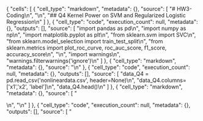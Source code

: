 {
    "cells": [
        {
            "cell_type": "markdown",
            "metadata": {},
            "source": [
                "# HW3-Coding\n",
                "\n",
                "## Q4 Kernel Power on SVM and Regularized Logistic Regression\n"
            ]
        },
        {
            "cell_type": "code",
            "execution_count": null,
            "metadata": {},
            "outputs": [],
            "source": [
                "import pandas as pd\n",
                "import numpy as np\n",
                "import matplotlib.pyplot as plt\n",
                "from sklearn.svm import SVC\n",
                "from sklearn.model_selection import train_test_split\n",
                "from sklearn.metrics import plot_roc_curve, roc_auc_score, f1_score, accuracy_score\n",
                "\n",
                "import warnings\n",
                "warnings.filterwarnings('ignore')\n"
            ]
        },
        {
            "cell_type": "markdown",
            "metadata": {},
            "source": "\n"
        },
        {
            "cell_type": "code",
            "execution_count": null,
            "metadata": {},
            "outputs": [],
            "source": [
                "data_Q4 = pd.read_csv('nonlineardata.csv', header=None)\n",
                "data_Q4.columns=['x1','x2', 'label']\n",
                "data_Q4.head()\n"
            ]
        },
        {
            "cell_type": "markdown",
            "metadata": {},
            "source": [
                "<div>\n",
                "\n"
            ]
        },
        {
            "cell_type": "code",
            "execution_count": null,
            "metadata": {},
            "outputs": [],
            "source": [
                "<style scoped>\n",
                "    .dataframe tbody tr th:only-of-type {\n",
                "        vertical-align: middle;\n",
                "    }\n",
                "\n",
                "\n",
                "<\/style>\n"
            ]
        },
        {
            "cell_type": "markdown",
            "metadata": {},
            "source": [
                "+---+-----------+-----------+-------+\n",
                "|   | x1        | x2        | label |\n",
                "+===+===========+===========+=======+\n",
                "| 0 | 0.107878  | 0.132034  | 1.0   |\n",
                "+---+-----------+-----------+-------+\n",
                "| 1 | 0.728726  | 0.287441  | 1.0   |\n",
                "+---+-----------+-----------+-------+\n",
                "| 2 | -0.130377 | -0.483445 | -1.0  |\n",
                "+---+-----------+-----------+-------+\n",
                "| 3 | 0.009136  | -0.465431 | -1.0  |\n",
                "+---+-----------+-----------+-------+\n",
                "| 4 | 0.790434  | 0.192522  | 1.0   |\n",
                "+---+-----------+-----------+-------+\n",
                "\n",
                "<\/div>\n"
            ]
        },
        {
            "cell_type": "code",
            "execution_count": null,
            "metadata": {},
            "outputs": [],
            "source": [
                "# plot the data points\n",
                "\n",
                "plt.figure(figsize=(8,6))\n",
                "pos_idx = data_Q4['label'] == 1.0\n",
                "plt.scatter(data_Q4['x1'].loc[pos_idx], data_Q4['x2'].loc[pos_idx], \n",
                "            color='red', alpha=0.6)\n",
                "neg_idx = data_Q4['label'] == -1.0\n",
                "plt.scatter(data_Q4['x1'].loc[neg_idx], data_Q4['x2'].loc[neg_idx], \n",
                "            color='blue', alpha=0.6);\n"
            ]
        },
        {
            "cell_type": "markdown",
            "metadata": {},
            "source": [
                "​\\\n",
                "![png](output_3_0.png) ​\n"
            ]
        },
        {
            "cell_type": "code",
            "execution_count": null,
            "metadata": {},
            "outputs": [],
            "source": [
                "# split data\n",
                "\n",
                "X_q4 = data_Q4[['x1','x2']]\n",
                "y_q4 = data_Q4['label']\n",
                "X_train, X_test, y_train, y_test = train_test_split(X_q4, y_q4, \n",
                "                                                    test_size=0.20, random_state=2022)\n"
            ]
        },
        {
            "cell_type": "markdown",
            "metadata": {},
            "source": "\n"
        },
        {
            "cell_type": "code",
            "execution_count": null,
            "metadata": {},
            "outputs": [],
            "source": [
                "def plotClassifier(model, X, y):\n",
                "    \"\"\"plots the decision boundary of the model and the scatterpoints\n",
                "       of the target values 'y'.\n",
                "\n",
                "    Assumptions\n",
                "    -----------\n",
                "    y : it should contain two classes: '1' and '2'\n",
                "\n",
                "    Parameters\n",
                "    ----------\n",
                "    model : the trained model which has the predict function\n",
                "\n",
                "    X : the N by D feature array\n",
                "\n",
                "    y : the N element vector corresponding to the target values\n",
                "\n",
                "    \"\"\"\n",
                "    x1 = X[:, 0]\n",
                "    x2 = X[:, 1]\n",
                "\n",
                "    x1_min, x1_max = int(x1.min()) - 1, int(x1.max()) + 1\n",
                "    x2_min, x2_max = int(x2.min()) - 1, int(x2.max()) + 1\n",
                "\n",
                "    x1_line =  np.linspace(x1_min, x1_max, 200)\n",
                "    x2_line =  np.linspace(x2_min, x2_max, 200)\n",
                "\n",
                "    x1_mesh, x2_mesh = np.meshgrid(x1_line, x2_line)\n",
                "\n",
                "    mesh_data = np.c_[x1_mesh.ravel(), x2_mesh.ravel()]\n",
                "\n",
                "    y_pred = np.array(model.predict(mesh_data))\n",
                "    y_pred = np.reshape(y_pred, x1_mesh.shape)\n",
                "\n",
                "    plt.figure()\n",
                "    plt.xlim([x1_mesh.min(), x1_mesh.max()])\n",
                "    plt.ylim([x2_mesh.min(), x2_mesh.max()])\n",
                "\n",
                "    plt.contourf(x1_mesh, x2_mesh, -y_pred.astype(int), # unsigned int causes problems with negative sign... o_O\n",
                "                cmap=plt.cm.RdBu, alpha=0.6)\n",
                "\n",
                "\n",
                "    y_vals = np.unique(y)\n",
                "    plt.scatter(x1[y==y_vals[0]], x2[y==y_vals[0]], color=\"b\", label=\"class %+d\" % y_vals[0])\n",
                "    plt.scatter(x1[y==y_vals[1]], x2[y==y_vals[1]], color=\"r\", label=\"class %+d\" % y_vals[1])\n",
                "    plt.legend()\n"
            ]
        },
        {
            "cell_type": "markdown",
            "metadata": {},
            "source": [
                "### SVC with different kernels\n",
                "\n",
                "### 4.1. Train a soft-margin SVM with linear kernel and C = 100\n"
            ]
        },
        {
            "cell_type": "code",
            "execution_count": null,
            "metadata": {},
            "outputs": [],
            "source": [
                "import matplotlib.gridspec as gridspec\n",
                "from mlxtend.plotting import plot_decision_regions\n"
            ]
        },
        {
            "cell_type": "markdown",
            "metadata": {},
            "source": "\n"
        },
        {
            "cell_type": "code",
            "execution_count": null,
            "metadata": {},
            "outputs": [],
            "source": [
                "C1=100\n",
                "# fit the svc model\n",
                "svc_clf_l = SVC(kernel='linear', C=C1)\n",
                "svc_clf_l.fit(X_q4, y_q4)\n",
                "\n",
                "fig = plt.subplots(figsize=(8,6))\n",
                "plot_decision_regions(np.array(X_train), np.array(y_train.astype(int)), svc_clf_l);\n",
                "plotClassifier(svc_clf_l, np.array(X_train), np.array(y_train));\n"
            ]
        },
        {
            "cell_type": "markdown",
            "metadata": {},
            "source": [
                "​\\\n",
                "![png](output_8_0.png) ​\n",
                "\n",
                "![png](output_8_1.png)\n"
            ]
        },
        {
            "cell_type": "code",
            "execution_count": null,
            "metadata": {},
            "outputs": [],
            "source": [
                "y_pred = svc_clf_l.predict(X_test)\n",
                "y_train_pred = svc_clf_l.predict(X_train)\n",
                "training_error_l = 1 - accuracy_score(y_train, y_train_pred)\n",
                "test_error_l = 1 - accuracy_score(y_test, y_pred)\n",
                "print('training error  when using linear kernel is:')\n",
                "print(training_error_l)\n",
                "\n",
                "print('testing error  when using linear kernel is:')\n",
                "print(test_error_l)\n"
            ]
        },
        {
            "cell_type": "markdown",
            "metadata": {},
            "source": [
                "    training error  when using linear kernel is:\n",
                "    0.19687500000000002\n",
                "    testing error  when using linear kernel is:\n",
                "    0.23750000000000004\n",
                "\n",
                "### 4.2. Train a soft-margin SVM with polynomial kernel\n"
            ]
        },
        {
            "cell_type": "code",
            "execution_count": null,
            "metadata": {},
            "outputs": [],
            "source": [
                "# fit the svc model\n",
                "svc_clf_poly = SVC(kernel='poly', C=C1)\n",
                "svc_clf_poly.fit(X_q4, y_q4)\n",
                "\n",
                "fig = plt.subplots(figsize=(8,6))\n",
                "plot_decision_regions(np.array(X_train), np.array(y_train.astype(int)), svc_clf_poly);\n"
            ]
        },
        {
            "cell_type": "markdown",
            "metadata": {},
            "source": [
                "​\\\n",
                "![png](output_11_0.png) ​\n"
            ]
        },
        {
            "cell_type": "code",
            "execution_count": null,
            "metadata": {},
            "outputs": [],
            "source": [
                "y_pred = svc_clf_poly.predict(X_test)\n",
                "y_train_pred_p = svc_clf_poly.predict(X_train)\n",
                "training_error_poly = 1 - accuracy_score(y_train, y_train_pred_p)\n",
                "test_error_poly = 1 - accuracy_score(y_test, y_pred)\n",
                "print('training error  when using polynomial kernel is:')\n",
                "print(training_error_poly)\n",
                "\n",
                "print('testing error  when using polynomial kernel is:')\n",
                "print(test_error_poly)\n"
            ]
        },
        {
            "cell_type": "markdown",
            "metadata": {},
            "source": [
                "    training error  when using linear kernel is:\n",
                "    0.21562499999999996\n",
                "    testing error  when using linear kernel is:\n",
                "    0.26249999999999996\n",
                "\n",
                "### 4.3. Train a soft-margin SVM with RBF kernel\n"
            ]
        },
        {
            "cell_type": "code",
            "execution_count": null,
            "metadata": {},
            "outputs": [],
            "source": [
                "# fit the svc model\n",
                "svc_clf_rbf = SVC(kernel='rbf', C=C1)\n",
                "svc_clf_rbf.fit(X_q4, y_q4)\n",
                "\n",
                "fig = plt.subplots(figsize=(8,6))\n",
                "plot_decision_regions(np.array(X_train), np.array(y_train.astype(int)), svc_clf_rbf);\n"
            ]
        },
        {
            "cell_type": "markdown",
            "metadata": {},
            "source": [
                "​\\\n",
                "![png](output_14_0.png) ​\n"
            ]
        },
        {
            "cell_type": "code",
            "execution_count": null,
            "metadata": {},
            "outputs": [],
            "source": [
                "y_pred = svc_clf_rbf.predict(X_test)\n",
                "y_train_pred_rbf = svc_clf_rbf.predict(X_train)\n",
                "training_error_rbf = 1 - accuracy_score(y_train, y_train_pred_rbf)\n",
                "test_error_rbf = 1 - accuracy_score(y_test, y_pred)\n",
                "print('training error  when using rbf kernel is:')\n",
                "print(training_error_rbf)\n",
                "\n",
                "print('testing error  when using rbf kernel is:')\n",
                "print(test_error_rbf)\n"
            ]
        },
        {
            "cell_type": "markdown",
            "metadata": {},
            "source": [
                "    training error  when using rbf kernel is:\n",
                "    0.10312500000000002\n",
                "    testing error  when using rbf kernel is:\n",
                "    0.15000000000000002\n",
                "\n",
                "### 4.4. RBF with different gammas\n"
            ]
        },
        {
            "cell_type": "code",
            "execution_count": null,
            "metadata": {},
            "outputs": [],
            "source": [
                "gammas = [0.0001, 0.001, 0.01, 0.1, 1, 10, 100, 1000]\n",
                "\n",
                "log_gamma = [np.log(g) for g in gammas]\n",
                "\n",
                "# def PlotRBFError():\n",
                "train_error_rbf = []\n",
                "test_error_rbf = []\n",
                "# train SVC with different gammas\n",
                "for gamma in gammas:\n",
                "    \n",
                "    svc_rbf = SVC(kernel='rbf', C=C1, gamma = gamma)\n",
                "    svc_rbf.fit(X_train, y_train)\n",
                "    # report training error\n",
                "    y_train_pred = svc_rbf.predict(X_train)\n",
                "    train_error = 1 - accuracy_score(y_train, y_train_pred)\n",
                "    train_error_rbf.append(train_error)\n",
                "    \n",
                "    # report testing error\n",
                "    y_pred = svc_rbf.predict(X_test)\n",
                "    test_error = 1 - accuracy_score(y_test, y_pred)\n",
                "    test_error_rbf.append(test_error)\n",
                "    \n",
                "\n",
                "    \n",
                "# plot train and test error w.r.t. gamma\n",
                "fig = plt.subplots(figsize=(8,6))\n",
                "plt.plot(log_gamma, train_error_rbf, color='blue', alpha=0.6)\n",
                "plt.plot(log_gamma, test_error_rbf, color='red', alpha=0.6)\n",
                "plt.title(u'training and testing error vs. $\\gamma$');\n",
                "plt.legend(['train','test'])\n",
                "plt.xlabel(u'log$\\gamma$')\n",
                "plt.ylabel('error rate');\n"
            ]
        },
        {
            "cell_type": "markdown",
            "metadata": {},
            "source": [
                "​\\\n",
                "![png](output_17_0.png) ​\n",
                "\n",
                "What do you notice about the error rates as $\\gamma$ increases? Why this\n",
                "is the case? Finally, in the bias variance tradeoff, does small $\\gamma$\n",
                "correspond to high bias or high variance?\\\n",
                "Answer:\n",
                "\n",
                "I used F1 score to show error rate. As $\\gamma$ gets higher, f1 score\n",
                "increases, which means error rate gets lower.\n",
                "\n",
                "As $\\gamma$ increases, the decision boundary will be closer to data\n",
                "points, and thus could classify more accurately. However, if $\\gamma$\n",
                "gets too high, it may overfit.\n",
                "\n",
                "Small $\\gamma$ correspond to high bias. Because it tends to underfit.\n",
                "\n",
                "### Logistic Regression with Different Kernels\n"
            ]
        },
        {
            "cell_type": "code",
            "execution_count": null,
            "metadata": {},
            "outputs": [],
            "source": [
                "import pickle\n",
                "import os\n",
                "from sklearn.model_selection import train_test_split\n",
                "import numpy as np\n",
                "import pandas as pd\n",
                "import matplotlib.pyplot as plt\n",
                "from scipy.optimize import approx_fprime\n",
                "from numpy.linalg import norm\n",
                "import math\n"
            ]
        },
        {
            "cell_type": "markdown",
            "metadata": {},
            "source": "\n"
        },
        {
            "cell_type": "code",
            "execution_count": null,
            "metadata": {},
            "outputs": [],
            "source": [
                "def check_gradient(model, X, y, dimensionality, verbose=True):\n",
                "    # This checks that the gradient implementation is correct\n",
                "    w = np.random.rand(dimensionality)\n",
                "    f, g = model.funObj(w, X, y)\n",
                "\n",
                "    # Check the gradient\n",
                "    estimated_gradient = approx_fprime(w,\n",
                "                                       lambda w: model.funObj(w,X,y)[0],\n",
                "                                       epsilon=1e-6)\n",
                "\n",
                "    implemented_gradient = model.funObj(w, X, y)[1]\n",
                "\n",
                "    if np.max(np.abs(estimated_gradient - implemented_gradient) > 1e-3):\n",
                "        raise Exception('User and numerical derivatives differ:\\n%s\\n%s' %\n",
                "             (estimated_gradient[:5], implemented_gradient[:5]))\n",
                "    else:\n",
                "        if verbose:\n",
                "            print('User and numerical derivatives agree.')\n"
            ]
        },
        {
            "cell_type": "markdown",
            "metadata": {},
            "source": "\n"
        },
        {
            "cell_type": "code",
            "execution_count": null,
            "metadata": {},
            "outputs": [],
            "source": [
                "def log_1_plus_exp_safe(x):\n",
                "    out = np.log(1+np.exp(x))\n",
                "    out[x > 100] = x[x>100]\n",
                "    out[x < -100] = np.exp(x[x < -100])\n",
                "    return out\n"
            ]
        },
        {
            "cell_type": "markdown",
            "metadata": {},
            "source": "\n"
        },
        {
            "cell_type": "code",
            "execution_count": null,
            "metadata": {},
            "outputs": [],
            "source": [
                "def findMin(funObj, w, maxEvals, *args, verbose=0):\n",
                "    \"\"\"\n",
                "    Uses gradient descent to optimize the objective function\n",
                "\n",
                "    This uses quadratic interpolation in its line search to\n",
                "    determine the step size alpha\n",
                "    \"\"\"\n",
                "    # Parameters of the Optimization\n",
                "    optTol = 1e-2\n",
                "    gamma = 1e-4\n",
                "\n",
                "    # Evaluate the initial function value and gradient\n",
                "    f, g = funObj(w,*args)\n",
                "    funEvals = 1\n",
                "\n",
                "    alpha = 1.\n",
                "    while True:\n",
                "        # Line-search using quadratic interpolation to \n",
                "        # find an acceptable value of alpha\n",
                "        gg = g.T.dot(g)\n",
                "\n",
                "        while True:\n",
                "            w_new = w - alpha * g\n",
                "            f_new, g_new = funObj(w_new, *args)\n",
                "\n",
                "            funEvals += 1\n",
                "            if f_new <= f - gamma * alpha*gg:\n",
                "                break\n",
                "\n",
                "            if verbose > 1:\n",
                "                print(\"f_new: %.3f - f: %.3f - Backtracking...\" % (f_new, f))\n",
                "\n",
                "            # Update step size alpha\n",
                "            alpha = (alpha**2) * gg/(2.*(f_new - f + alpha*gg))\n",
                "\n",
                "        # Print progress\n",
                "        if verbose > 0:\n",
                "            print(\"%d - loss: %.3f\" % (funEvals, f_new))\n",
                "\n",
                "        # Update step-size for next iteration\n",
                "        y = g_new - g\n",
                "        alpha = -alpha*np.dot(y.T,g) / np.dot(y.T,y)\n",
                "\n",
                "        # Safety guards\n",
                "        if np.isnan(alpha) or alpha < 1e-10 or alpha > 1e10:\n",
                "            alpha = 1.\n",
                "\n",
                "        if verbose > 1:\n",
                "            print(\"alpha: %.3f\" % (alpha))\n",
                "\n",
                "        # Update parameters/function/gradient\n",
                "        w = w_new\n",
                "        f = f_new\n",
                "        g = g_new\n",
                "\n",
                "        # Test termination conditions\n",
                "        optCond = norm(g, float('inf'))\n",
                "\n",
                "        if optCond < optTol:\n",
                "            if verbose:\n",
                "                print(\"Problem solved up to optimality tolerance %.3f\" % optTol)\n",
                "            break\n",
                "\n",
                "        if funEvals >= maxEvals:\n",
                "            if verbose:\n",
                "                print(\"Reached maximum number of function evaluations %d\" % maxEvals)\n",
                "            break\n",
                "\n",
                "    return w, f\n"
            ]
        },
        {
            "cell_type": "markdown",
            "metadata": {},
            "source": "\n"
        },
        {
            "cell_type": "code",
            "execution_count": null,
            "metadata": {},
            "outputs": [],
            "source": [
                "class kernelLogRegL2():\n",
                "    def __init__(self, lammy=1.0, verbose=0, maxEvals=100, \n",
                "                 kernel_fun=kernel_linear, **kernel_args):\n",
                "        self.verbose = verbose\n",
                "        self.lammy = lammy\n",
                "        self.maxEvals = maxEvals\n",
                "        self.kernel_fun = kernel_fun\n",
                "        self.kernel_args = kernel_args\n",
                "\n",
                "    def funObj(self, u, K, y):\n",
                "        yKu = y * (K@u)\n",
                "\n",
                "        # Calculate the function value\n",
                "        # f = np.sum(np.log(1. + np.exp(-yKu)))\n",
                "        f = np.sum(log_1_plus_exp_safe(-yKu))\n",
                "\n",
                "        # Add L2 regularization\n",
                "        f += 0.5 * self.lammy * u.T@K@u\n",
                "\n",
                "        # Calculate the gradient value\n",
                "        res = - y / (1. + np.exp(yKu))\n",
                "        g = (K.T@res) + self.lammy * K@u\n",
                "\n",
                "        return f, g\n",
                "\n",
                "\n",
                "    def fit(self, X, y):\n",
                "        n, d = X.shape\n",
                "        self.X = X\n",
                "\n",
                "        K = self.kernel_fun(X,X, **self.kernel_args)\n",
                "\n",
                "        check_gradient(self, K, y, n, verbose=self.verbose)\n",
                "        self.u, f = findMin(self.funObj, np.zeros(n), self.maxEvals, \n",
                "                            K, y, verbose=self.verbose)\n",
                "\n",
                "    def predict(self, Xtest):\n",
                "        Ktest = self.kernel_fun(Xtest, self.X, **self.kernel_args)\n",
                "        return np.sign(Ktest@self.u)\n"
            ]
        },
        {
            "cell_type": "markdown",
            "metadata": {},
            "source": "\n"
        },
        {
            "cell_type": "code",
            "execution_count": null,
            "metadata": {},
            "outputs": [],
            "source": [
                "def kernel_linear(X1, X2):\n",
                "    return X1 @ X2.T\n",
                "\n",
                "def kernel_poly(X1, X2, p=2):\n",
                "    #Your code here\n",
                "    return (1 + X1 @ X2.T)**2\n",
                "\n",
                "\n",
                "def kernel_RBF(X1, X2, sigma=0.5):\n",
                "    \n",
                "    mat = np.array([[1]* len(X2) for x in range(len(X1))])\n",
                "        \n",
                "    for i in range(len(X1)):\n",
                "        for j in range(len(X2)):\n",
                "            mat[i][j] = math.dist(X1[i,:], X2[j,:])\n",
                "\n",
                "    result = np.exp(-1 * mat / sigma**2)\n",
                "\n",
                "    return result\n"
            ]
        },
        {
            "cell_type": "markdown",
            "metadata": {},
            "source": [
                "### 4.5. Train a L2 regularized Logistic Regression classifier with linear kernel, $\\lambda$ = 0.01, and report training and testing error.\n",
                "\n"
            ]
        },
        {
            "cell_type": "code",
            "execution_count": null,
            "metadata": {},
            "outputs": [],
            "source": [
                "kernelLog_linear = kernelLogRegL2(lammy=0.01)\n",
                "kernelLog_linear.fit(X_train, y_train)\n",
                "plotClassifier(kernelLog_linear, np.array(X_train), np.array(y_train))\n"
            ]
        },
        {
            "cell_type": "markdown",
            "metadata": {},
            "source": [
                "​\\\n",
                "![png](output_27_0.png) ​\n"
            ]
        },
        {
            "cell_type": "code",
            "execution_count": null,
            "metadata": {},
            "outputs": [],
            "source": [
                "y_train_linear = kernelLog_linear.predict(X_train)\n",
                "y_pred_linear = kernelLog_linear.predict(X_test)\n",
                "log_l_train_error = 1 - accuracy_score(y_train, y_train_linear)\n",
                "log_l_test_error = 1 - accuracy_score(y_test, y_pred_linear)\n",
                "print('logistic regression training error when using linear kernel is:')\n",
                "print(log_l_train_error)\n",
                "\n",
                "print('logistic regression testing error when using linear kernel is:')\n",
                "print(log_l_test_error)\n"
            ]
        },
        {
            "cell_type": "markdown",
            "metadata": {},
            "source": [
                "    logistic regression training error when using linear kernel is:\n",
                "    0.23750000000000004\n",
                "    logistic regression testing error when using linear kernel is:\n",
                "    0.23750000000000004\n",
                "\n",
                "### 4.6. Train a L2 regularized Logistic Regression classifier with polynomial kernel, $\\lambda$ = 0.01, and report training and testing error.\n"
            ]
        },
        {
            "cell_type": "code",
            "execution_count": null,
            "metadata": {},
            "outputs": [],
            "source": [
                "kernelLog_poly = kernelLogRegL2(lammy=0.01, kernel_fun = kernel_poly)\n",
                "kernelLog_poly.fit(X_train, y_train)\n",
                "plotClassifier(kernelLog_poly, np.array(X_train), np.array(y_train))\n"
            ]
        },
        {
            "cell_type": "markdown",
            "metadata": {},
            "source": [
                "​\\\n",
                "![png](output_30_0.png) ​\n"
            ]
        },
        {
            "cell_type": "code",
            "execution_count": null,
            "metadata": {},
            "outputs": [],
            "source": [
                "y_train_poly = kernelLog_poly.predict(X_train)\n",
                "y_pred_poly = kernelLog_poly.predict(X_test)\n",
                "log_p_train_error = 1 - accuracy_score(y_train, y_train_poly)\n",
                "log_p_test_error = 1 - accuracy_score(y_test, y_pred_poly)\n",
                "print('logistic regression training error when using polynomial kernel is:')\n",
                "print(log_p_train_error)\n",
                "\n",
                "print('logistic regression testing error when using polynomial kernel is:')\n",
                "print(log_p_test_error)\n"
            ]
        },
        {
            "cell_type": "markdown",
            "metadata": {},
            "source": [
                "    logistic regression training error when using polynomial kernel is:\n",
                "    0.18437499999999996\n",
                "    logistic regression testing error when using polynomial kernel is:\n",
                "    0.23750000000000004\n",
                "\n",
                "### 4.7. Train a L2 regularized Logistic Regression classifier with RBF kernel, $\\lambda$ = 0.01, $\\sigma=0.5$, and report training and testing error.\n"
            ]
        },
        {
            "cell_type": "code",
            "execution_count": null,
            "metadata": {},
            "outputs": [],
            "source": [
                "kernelLog_rbf = kernelLogRegL2(lammy=0.01, kernel_fun = kernel_RBF)\n",
                "kernelLog_rbf.fit(X_train.values, y_train.values)\n",
                "plotClassifier(kernelLog_rbf, np.array(X_train), np.array(y_train))\n"
            ]
        },
        {
            "cell_type": "markdown",
            "metadata": {},
            "source": [
                "​\\\n",
                "![png](output_33_0.png) ​\n"
            ]
        },
        {
            "cell_type": "code",
            "execution_count": null,
            "metadata": {},
            "outputs": [],
            "source": [
                "y_train_rbf = kernelLog_rbf.predict(X_train.values)\n",
                "y_pred_rbf = kernelLog_rbf.predict(X_test.values)\n",
                "log_rbf_train_error = 1 - accuracy_score(y_train, y_train_rbf)\n",
                "log_rbf_test_error = 1 - accuracy_score(y_test, y_pred_rbf)\n",
                "print('logistic regression training error when using RBF kernel is:')\n",
                "print(log_rbf_train_error)\n",
                "\n",
                "print('logistic regression testing error when using RBF kernel is:')\n",
                "print(log_rbf_test_error)\n"
            ]
        },
        {
            "cell_type": "markdown",
            "metadata": {},
            "source": [
                "    logistic regression training error when using RBF kernel is:\n",
                "    0.043749999999999956\n",
                "    logistic regression testing error when using RBF kernel is:\n",
                "    0.16249999999999998\n",
                "\n",
                "### 4.8. Try different $\\lambda$ and plot the training and test error rates vs $\\gamma$\n"
            ]
        },
        {
            "cell_type": "code",
            "execution_count": null,
            "metadata": {},
            "outputs": [],
            "source": [
                "train_error48 = []\n",
                "test_error48 = []\n",
                "gammas = [0.0001, 0.001, 0.01, 0.1, 1, 10, 100]\n",
                "for gamma in gammas:\n",
                "    \n",
                "    sigma = np.sqrt(1 / gamma)\n",
                "    kernelLog_rbf48 = kernelLogRegL2(lammy=0.01, kernel_fun = kernel_RBF, sigma=sigma)\n",
                "    kernelLog_rbf48.fit(X_train.values, y_train.values)\n",
                "    y_train_rbf48 = kernelLog_rbf48.predict(X_train.values)\n",
                "    y_pred_rbf48 = kernelLog_rbf48.predict(X_test.values)\n",
                "    log_rbf_train_error48 = 1 - accuracy_score(y_train, y_train_rbf48)\n",
                "    log_rbf_test_error48 = 1 - accuracy_score(y_test, y_pred_rbf48)\n",
                "    train_error48.append(log_rbf_train_error48)\n",
                "    test_error48.append(log_rbf_test_error48)\n",
                "    \n"
            ]
        },
        {
            "cell_type": "markdown",
            "metadata": {},
            "source": "\n"
        },
        {
            "cell_type": "code",
            "execution_count": null,
            "metadata": {},
            "outputs": [],
            "source": [
                "log_gamma = [np.log(g) for g in gammas]\n",
                "fig48, ax48 = plt.subplots(figsize=(8,6))\n",
                "plt.plot(log_gamma, train_error48)\n",
                "plt.plot(log_gamma, test_error48);\n",
                "plt.xlabel(u'$\\gamma$')\n",
                "plt.ylabel('f1 score')\n",
                "plt.legend(['train', 'test'])\n",
                "plt.title(u'Training and test error vs $\\gamma$');\n"
            ]
        },
        {
            "cell_type": "markdown",
            "metadata": {},
            "source": [
                "​\\\n",
                "![png](output_37_0.png) ​\n",
                "\n",
                "## Q5 Sparse Logistic Regression\n",
                "\n",
                "### 5.1 plot ROC curve\n"
            ]
        },
        {
            "cell_type": "code",
            "execution_count": null,
            "metadata": {},
            "outputs": [],
            "source": [
                "from sklearn.linear_model import LogisticRegression\n",
                "from sklearn import metrics, model_selection\n"
            ]
        },
        {
            "cell_type": "markdown",
            "metadata": {},
            "source": "\n"
        },
        {
            "cell_type": "code",
            "execution_count": null,
            "metadata": {},
            "outputs": [],
            "source": [
                "df_q5 = pd.read_csv('spectf.csv',header=None)\n",
                "df_q5.shape\n",
                "# df_q5.head()\n"
            ]
        },
        {
            "cell_type": "markdown",
            "metadata": {},
            "source": [
                "    (267, 45)\n",
                "\n"
            ]
        },
        {
            "cell_type": "code",
            "execution_count": null,
            "metadata": {},
            "outputs": [],
            "source": [
                "X_q5 = df_q5.iloc[:,1:]\n",
                "y_q5 = df_q5.iloc[:, 0]\n",
                "X_train_q5, X_test_q5, y_train_q5, y_test_q5 = train_test_split(X_q5, y_q5, \n",
                "                                                    test_size=0.25, random_state=2022)\n"
            ]
        },
        {
            "cell_type": "markdown",
            "metadata": {},
            "source": "\n"
        },
        {
            "cell_type": "code",
            "execution_count": null,
            "metadata": {},
            "outputs": [],
            "source": [
                "features = X_train_q5.columns\n",
                "fig5, ax5 = plt.subplots(figsize=(8,6))\n",
                "# y_train5 = np.array(y_train_q5).reshape(-1,1)\n",
                "# y_test5 = np.array(y_test_q5).reshape(-1,1)\n",
                "# fig5, ax5 = plt.subplots(figsize=(8,6))\n",
                "aucs = {}\n",
                "for f in features:\n",
                "    X = np.array(X_train_q5[f]).reshape(-1,1)\n",
                "    log_clf = LogisticRegression(penalty='none',random_state=0).fit(X=X, y=y_train_q5)\n",
                "#     X_test5 = np.array(X_test_q5[f]).reshape(-1,1)\n",
                "    y_pred5 = log_clf.predict(X)\n",
                "    \n",
                "    metrics.plot_roc_curve(log_clf, X, y_train_q5, ax=ax5)\n",
                "    auc = metrics.roc_auc_score(y_train_q5, y_pred5)\n",
                "    aucs[f] = auc\n",
                "    ax5.get_legend().remove()\n",
                "# plt.show()\n",
                "    \n"
            ]
        },
        {
            "cell_type": "markdown",
            "metadata": {},
            "source": [
                "​\\\n",
                "![png](output_42_0.png) ​\n",
                "\n",
                "### 5.2 Create an algorithm for choosing 300 different subsets of these features\n"
            ]
        },
        {
            "cell_type": "code",
            "execution_count": null,
            "metadata": {},
            "outputs": [],
            "source": [
                "# Covariance matrix\n",
                "X_array = np.array(X_train_q5)\n",
                "cov = np.cov(X_array.T)\n",
                "mean_var = np.mean(cov)\n",
                "\n",
                "# extract features that have AUC score above 0.5\n",
                "auc_above = {}     # featurs with AUC above 0.5\n",
                "auc_low = {}      # all other features\n",
                "for key, value in aucs.items():\n",
                "    if value > 0.5:\n",
                "        auc_above[key] = value\n",
                "        \n",
                "    else:\n",
                "        auc_low[key] = value\n",
                "        \n",
                "\n",
                "# number of features\n",
                "n_subsets = 0\n",
                "subsets = []\n",
                "# for each such feature, iterate all other features\n",
                "while n_subsets < 300:\n",
                "    # for each feature with a higher AUC, keep it\n",
                "    # and search for other features\n",
                "    for k, v in auc_above.items():\n",
                "        for k1, v1 in aucs.items():\n",
                "            if k != k1:\n",
                "                cov_k = cov[k-1,k1-1]    # check the covriance\n",
                "                if cov_k < mean_var:     \n",
                "                    # only take two features that are not highly correlated\n",
                "                    subsets.append([k,k1])\n",
                "                    n_subsets += 1                    \n",
                "#     print(n_subsets)\n",
                "# while n_subsets < 300:\n",
                "    for k2, v2 in auc_low.items():\n",
                "        for k3, v3 in aucs.items():\n",
                "            if (k2 != k3) and ([k2,k3] or [k3,k2] not in subsets):\n",
                "                # exclude identical subsets\n",
                "                cov_k_ = cov[k2-1,k3-1]\n",
                "                if cov_k < mean_var:\n",
                "                    subsets.append([k2,k3])\n",
                "                    n_subsets += 1\n",
                "                    \n",
                "                    \n",
                "subsets1 = subsets[:300]                \n"
            ]
        },
        {
            "cell_type": "markdown",
            "metadata": {},
            "source": [
                "My algorithm:\n",
                "\n",
                "I search for subsets with two features. First divide the features into\n",
                "two groups, 'good 'features with higher AUC (above 0.5) and 'bad' ones\n",
                "with AUC of 0.5. Then for each subset, I want to keep one of these\n",
                "'good' features, and add another feature that is not highly correlated\n",
                "with it by checking the covariance. Repeat the steps until reaching 300\n",
                "subsets.\n",
                "\n",
                "### 5.3 Train 300 logistic regression models by calling a logistic regression solver on each subset of data\n"
            ]
        },
        {
            "cell_type": "code",
            "execution_count": null,
            "metadata": {},
            "outputs": [],
            "source": [
                "auc53 = {}\n",
                "fig53, ax53 = plt.subplots(figsize=(8,6))\n",
                "for idx, s in enumerate(subsets1):\n",
                "    X_3 = X_train_q5[[s[0],s[1]]]\n",
                "    log_clf53 = LogisticRegression(penalty='none',random_state=0).fit(X=X_3, y=y_train_q5)\n",
                "#     X_test5 = np.array(X_test_q5[f]).reshape(-1,1)\n",
                "    y_pred53 = log_clf53.predict(X_3)\n",
                "    # plot ROC\n",
                "    metrics.plot_roc_curve(log_clf53, X_3, y_train_q5, ax=ax53)\n",
                "    auc1 = metrics.roc_auc_score(y_train_q5, y_pred53)\n",
                "    auc53[idx] = auc1\n",
                "ax53.get_legend().remove()\n"
            ]
        },
        {
            "cell_type": "markdown",
            "metadata": {},
            "source": [
                "​\\\n",
                "![png](output_47_0.png) ​\n"
            ]
        },
        {
            "cell_type": "code",
            "execution_count": null,
            "metadata": {},
            "outputs": [],
            "source": [
                "max_auc = max(auc53.values())\n",
                "# min(auc53.values())\n",
                "\n",
                "def ReturnKey(dictionary, value):\n",
                "    \n",
                "    for k,v in dictionary.items():\n",
                "        if v == value:\n",
                "            \n",
                "            key = k\n",
                "    return k\n",
                "\n",
                "idxmax = ReturnKey(auc53, max_auc)\n"
            ]
        },
        {
            "cell_type": "markdown",
            "metadata": {},
            "source": "\n"
        },
        {
            "cell_type": "code",
            "execution_count": null,
            "metadata": {},
            "outputs": [],
            "source": [
                "# subset with the highest the AUC among all 300 subsets I chose\n",
                "subset_max = subsets[idxmax]\n",
                "subset_max\n"
            ]
        },
        {
            "cell_type": "markdown",
            "metadata": {},
            "source": [
                "    [43, 36]\n",
                "\n",
                "### 5.4 Put the training ROC for f and the test ROC for f on the same figure and report the test AUC.\n"
            ]
        },
        {
            "cell_type": "code",
            "execution_count": null,
            "metadata": {},
            "outputs": [],
            "source": [
                "X_train_best = X_train_q5[[subset_max[0],subset_max[1]]]\n",
                "X_test_best = X_test_q5[[subset_max[0],subset_max[1]]]\n",
                "log_clf_best = LogisticRegression(penalty='none',random_state=0).fit(\n",
                "                                        X=X_train_best, y=y_train_q5)\n",
                "\n",
                "y_train_pred = log_clf_best.predict(X_train_best)\n",
                "y_test_pred = log_clf_best.predict(X_test_best)\n",
                "\n",
                "fig54, ax54 = plt.subplots(figsize=(8,6))\n",
                "metrics.plot_roc_curve(log_clf_best, X_train_best, y_train_q5, ax=ax54)\n",
                "metrics.plot_roc_curve(log_clf_best, X_test_best, y_test_q5, ax=ax54);\n"
            ]
        },
        {
            "cell_type": "markdown",
            "metadata": {},
            "source": [
                "​\\\n",
                "![png](output_51_0.png) ​\n"
            ]
        },
        {
            "cell_type": "code",
            "execution_count": null,
            "metadata": {},
            "outputs": [],
            "source": [
                "# l2 regularized logistic regression\n",
                "\n",
                "log_clf_l2 = LogisticRegression(penalty='l2',random_state=0).fit(\n",
                "                                        X=X_train_best, y=y_train_q5)\n",
                "\n",
                "y_train_pred = log_clf_l2.predict(X_train_best)\n",
                "y_test_pred = log_clf_l2.predict(X_test_best)\n",
                "\n",
                "fig541, ax541 = plt.subplots(figsize=(8,6))\n",
                "metrics.plot_roc_curve(log_clf_l2, X_train_best, y_train_q5, ax=ax541)\n",
                "metrics.plot_roc_curve(log_clf_l2, X_test_best, y_test_q5, ax=ax541);\n"
            ]
        },
        {
            "cell_type": "markdown",
            "metadata": {},
            "source": [
                "​\\\n",
                "![png](output_52_0.png) ​\n",
                "\n",
                "It seems this technique works roughly the same as l2-regularized\n",
                "logistic regression.\n"
            ]
        }
    ],
    "metadata": {
        "anaconda-cloud": "",
        "kernelspec": {
            "display_name": "R",
            "langauge": "R",
            "name": "ir"
        },
        "language_info": {
            "codemirror_mode": "r",
            "file_extension": ".r",
            "mimetype": "text/x-r-source",
            "name": "R",
            "pygments_lexer": "r",
            "version": "3.4.1"
        }
    },
    "nbformat": 4,
    "nbformat_minor": 1
}

